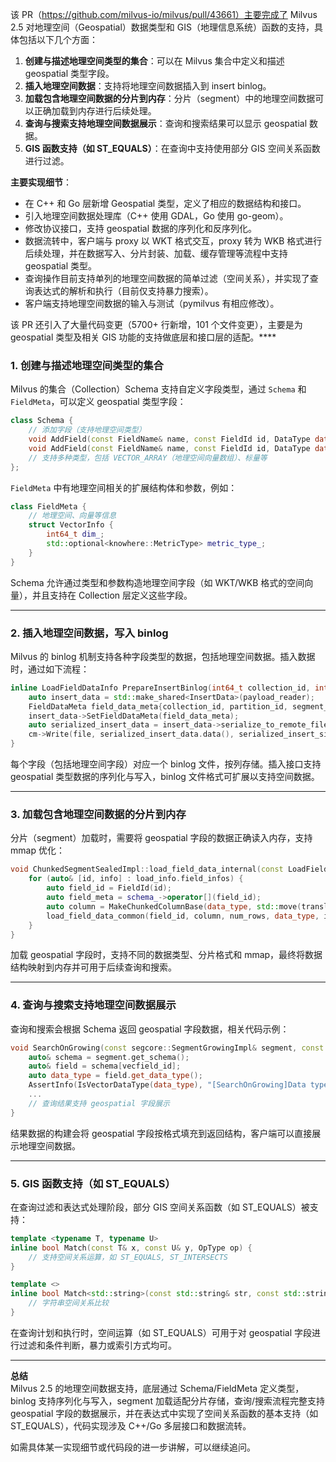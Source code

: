 该 PR（https://github.com/milvus-io/milvus/pull/43661）主要完成了 Milvus 2.5 对地理空间（Geospatial）数据类型和 GIS（地理信息系统）函数的支持，具体包括以下几个方面：

1. **创建与描述地理空间类型的集合**：可以在 Milvus 集合中定义和描述 geospatial 类型字段。
2. **插入地理空间数据**：支持将地理空间数据插入到 insert binlog。
3. **加载包含地理空间数据的分片到内存**：分片（segment）中的地理空间数据可以正确加载到内存进行后续处理。
4. **查询与搜索支持地理空间数据展示**：查询和搜索结果可以显示 geospatial 数据。
5. **GIS 函数支持（如 ST_EQUALS）**：在查询中支持使用部分 GIS 空间关系函数进行过滤。

**主要实现细节**：
- 在 C++ 和 Go 层新增 Geospatial 类型，定义了相应的数据结构和接口。
- 引入地理空间数据处理库（C++ 使用 GDAL，Go 使用 go-geom）。
- 修改协议接口，支持 geospatial 数据的序列化和反序列化。
- 数据流转中，客户端与 proxy 以 WKT 格式交互，proxy 转为 WKB 格式进行后续处理，并在数据写入、分片封装、加载、缓存管理等流程中支持 geospatial 类型。
- 查询操作目前支持单列的地理空间数据的简单过滤（空间关系），并实现了查询表达式的解析和执行（目前仅支持暴力搜索）。
- 客户端支持地理空间数据的输入与测试（pymilvus 有相应修改）。

该 PR 还引入了大量代码变更（5700+ 行新增，101 个文件变更），主要是为 geospatial 类型及相关 GIS 功能的支持做底层和接口层的适配。****

### 1. 创建与描述地理空间类型的集合

Milvus 的集合（Collection）Schema 支持自定义字段类型，通过 `Schema` 和 `FieldMeta`，可以定义 geospatial 类型字段：

```c++ name=internal/core/src/common/Schema.h
class Schema {
    // 添加字段（支持地理空间类型）
    void AddField(const FieldName& name, const FieldId id, DataType data_type, bool nullable, std::optional<DefaultValueType> default_value);
    void AddField(const FieldName& name, const FieldId id, DataType data_type, DataType element_type, bool nullable);
    // 支持多种类型，包括 VECTOR_ARRAY（地理空间向量数组）、标量等
};
```

`FieldMeta` 中有地理空间相关的扩展结构体和参数，例如：

```c++ name=internal/core/src/common/FieldMeta.h
class FieldMeta {
    // 地理空间、向量等信息
    struct VectorInfo {
        int64_t dim_;
        std::optional<knowhere::MetricType> metric_type_;
    }
}
```

Schema 允许通过类型和参数构造地理空间字段（如 WKT/WKB 格式的空间向量），并且支持在 Collection 层定义这些字段。

---

### 2. 插入地理空间数据，写入 binlog

Milvus 的 binlog 机制支持各种字段类型的数据，包括地理空间数据。插入数据时，通过如下流程：

```c++ name=internal/core/unittest/test_utils/storage_test_utils.h
inline LoadFieldDataInfo PrepareInsertBinlog(int64_t collection_id, int64_t partition_id, int64_t segment_id, const GeneratedData& dataset, const ChunkManagerPtr cm, std::string mmap_dir_path = "", std::vector<int64_t> excluded_field_ids = {}) {
    auto insert_data = std::make_shared<InsertData>(payload_reader);
    FieldDataMeta field_data_meta{collection_id, partition_id, segment_id, field_id};
    insert_data->SetFieldDataMeta(field_data_meta);
    auto serialized_insert_data = insert_data->serialize_to_remote_file();
    cm->Write(file, serialized_insert_data.data(), serialized_insert_size);
}
```

每个字段（包括地理空间字段）对应一个 binlog 文件，按列存储。插入接口支持 geospatial 类型数据的序列化与写入，binlog 文件格式可扩展以支持空间数据。

---

### 3. 加载包含地理空间数据的分片到内存

分片（segment）加载时，需要将 geospatial 字段的数据正确读入内存，支持 mmap 优化：

```c++ name=internal/core/src/segcore/ChunkedSegmentSealedImpl.cpp
void ChunkedSegmentSealedImpl::load_field_data_internal(const LoadFieldDataInfo& load_info) {
    for (auto& [id, info] : load_info.field_infos) {
        auto field_id = FieldId(id);
        auto field_meta = schema_->operator[](field_id);
        auto column = MakeChunkedColumnBase(data_type, std::move(translator), field_meta);
        load_field_data_common(field_id, column, num_rows, data_type, info.enable_mmap, false);
    }
}
```

加载 geospatial 字段时，支持不同的数据类型、分片格式和 mmap，最终将数据结构映射到内存并可用于后续查询和搜索。

---

### 4. 查询与搜索支持地理空间数据展示

查询和搜索会根据 Schema 返回 geospatial 字段数据，相关代码示例：

```c++ name=internal/core/src/query/SearchOnGrowing.cpp
void SearchOnGrowing(const segcore::SegmentGrowingImpl& segment, const SearchInfo& info, const void* query_data, int64_t num_queries, Timestamp timestamp, const BitsetView& bitset, SearchResult& search_result) {
    auto& schema = segment.get_schema();
    auto& field = schema[vecfield_id];
    auto data_type = field.get_data_type();
    AssertInfo(IsVectorDataType(data_type), "[SearchOnGrowing]Data type isn't vector type");
    ...
    // 查询结果支持 geospatial 字段展示
}
```

结果数据的构建会将 geospatial 字段按格式填充到返回结构，客户端可以直接展示地理空间数据。

---

### 5. GIS 函数支持（如 ST_EQUALS）

在查询过滤和表达式处理阶段，部分 GIS 空间关系函数（如 ST_EQUALS）被支持：

```c++ name=internal/core/src/query/Utils.h
template <typename T, typename U>
inline bool Match(const T& x, const U& y, OpType op) {
    // 支持空间关系运算，如 ST_EQUALS, ST_INTERSECTS
}

template <>
inline bool Match<std::string>(const std::string& str, const std::string& val, OpType op) {
    // 字符串空间关系比较
}
```

在查询计划和执行时，空间运算（如 ST_EQUALS）可用于对 geospatial 字段进行过滤和条件判断，暴力或索引方式均可。

---

**总结**  
Milvus 2.5 的地理空间数据支持，底层通过 Schema/FieldMeta 定义类型，binlog 支持序列化与写入，segment 加载适配分片存储，查询/搜索流程完整支持 geospatial 字段的数据展示，并在表达式中实现了空间关系函数的基本支持（如 ST_EQUALS），代码实现涉及 C++/Go 多层接口和数据流转。

如需具体某一实现细节或代码段的进一步讲解，可以继续追问。